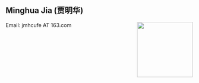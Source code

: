 ## Minghua Jia (贾明华)

Email: jmhcufe AT 163.com    <img src="https://jmhcufe.github.io/jmh.png" height="150" width="150" align="right">
